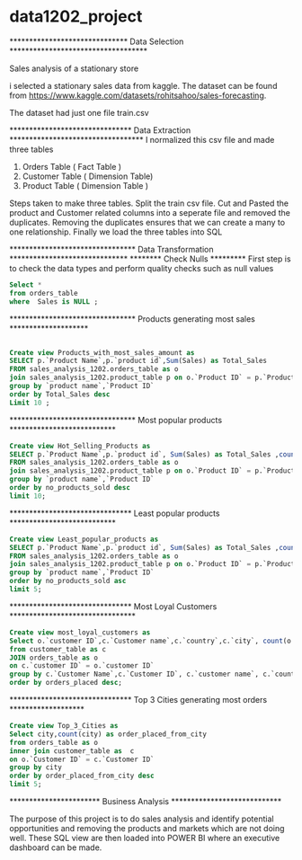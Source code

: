 # data1202_project
****************************** Data Selection ***********************************

Sales analysis of a stationary store

i selected a stationary sales data from kaggle.
The dataset can be found from https://www.kaggle.com/datasets/rohitsahoo/sales-forecasting. 

The dataset had just one file train.csv

******************************* Data Extraction **********************************
I normalized this csv file and made three tables

1) Orders Table ( Fact Table )
2) Customer Table ( Dimension Table)
3) Product Table ( Dimension Table )

Steps taken to make three tables. Split the train csv file. Cut and Pasted the product and Customer related columns into a seperate file and removed the duplicates. 
Removing the duplicates ensures that we can create a many to one relationship.
Finally we load the three tables into SQL

******************************** Data Transformation ******************************
******** Check Nulls *********
First step is to check the data types and perform quality checks such as null values 
```sql
Select *
from orders_table
where  Sales is NULL ;
```


******************************** Products generating most sales ********************
```sql

Create view Products_with_most_sales_amount as 
SELECT p.`Product Name`,p.`product id`,Sum(Sales) as Total_Sales 
FROM sales_analysis_1202.orders_table as o
join sales_analysis_1202.product_table p on o.`Product ID` = p.`Product ID`
group by `product name`,`Product ID`
order by Total_Sales desc
Limit 10 ;

```

********************************  Most popular products  ***************************
```sql
Create view Hot_Selling_Products as 
SELECT p.`Product Name`,p.`product id`, Sum(Sales) as Total_Sales ,count(o.`Product ID`) as no_products_sold
FROM sales_analysis_1202.orders_table as o
join sales_analysis_1202.product_table p on o.`Product ID` = p.`Product ID`
group by `product name`,`Product ID`
order by no_products_sold desc
limit 10;
```

*******************************  Least popular products  ***************************
```sql
Create view Least_popular_products as 
SELECT p.`Product Name`,p.`product id`, Sum(Sales) as Total_Sales ,count(o.`Product ID`) as no_products_sold
FROM sales_analysis_1202.orders_table as o
join sales_analysis_1202.product_table p on o.`Product ID` = p.`Product ID`
group by `product name`,`Product ID`
order by no_products_sold asc
limit 5;
```

*******************************  Most Loyal Customers  ********************************
```sql
Create view most_loyal_customers as 
Select o.`customer ID`,c.`Customer name`,c.`country`,c.`city`, count(o.`Customer ID`) as orders_placed
from customer_table as c 
JOIN orders_table as o 
on c.`customer ID` = o.`customer ID`
group by c.`Customer Name`,c.`Customer ID`, c.`customer name`, c.`country`,c.`city`
order by orders_placed desc;
```

*******************************  Top 3 Cities generating most orders *******************
``` sql
Create view Top_3_Cities as 
Select city,count(city) as order_placed_from_city
from orders_table as o 
inner join customer_table as  c
on o.`Customer ID` = c.`Customer ID` 
group by city
order by order_placed_from_city desc 
limit 5;

```


*********************** Business Analysis ****************************

The purpose of this project is to do sales analysis and identify potential opportunities and removing the products and markets which are not doing well. These SQL view are then loaded  into POWER BI where an executive dashboard can be made.
